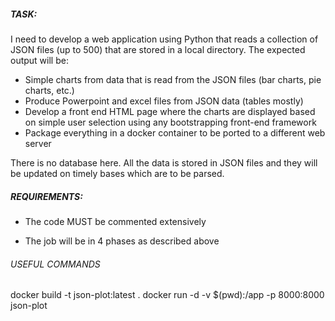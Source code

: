 ##### TASK:
I need to develop a web application using Python that reads a collection of JSON files (up to 500) that are stored in a local directory. The expected output will be:


  - Simple charts from data that is read from the JSON files (bar charts, pie charts, etc.)
  - Produce Powerpoint and excel files from JSON data (tables mostly)
  - Develop a front end HTML page where the charts are displayed based on simple user selection using any bootstrapping front-end framework
  - Package everything in a docker container to be ported to a different web server

There is no database here. All the data is stored in JSON files and they will be updated on timely bases which are to be parsed.

##### REQUIREMENTS:

  - The code MUST be commented extensively

  - The job will be in 4 phases as described above
  
  
###### USEFUL COMMANDS

docker build -t json-plot:latest .
docker run -d -v $(pwd):/app -p 8000:8000 json-plot
  